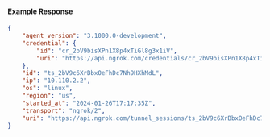 <!-- Code generated for API Clients. DO NOT EDIT. -->

#### Example Response

```json
{
	"agent_version": "3.1000.0-development",
	"credential": {
		"id": "cr_2bV9bisXPn1X8p4xTiGl8g3x1iV",
		"uri": "https://api.ngrok.com/credentials/cr_2bV9bisXPn1X8p4xTiGl8g3x1iV"
	},
	"id": "ts_2bV9c6XrBbxOeFhDc7Nh9HXhMdL",
	"ip": "10.110.2.2",
	"os": "linux",
	"region": "us",
	"started_at": "2024-01-26T17:17:35Z",
	"transport": "ngrok/2",
	"uri": "https://api.ngrok.com/tunnel_sessions/ts_2bV9c6XrBbxOeFhDc7Nh9HXhMdL"
}
```
